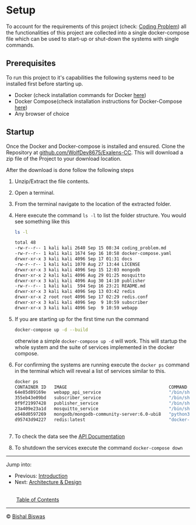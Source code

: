 # Setup

To account for the requirements of this project (check: [Coding Problem](../coding_problem.md)) all the functionalities of this project are collected into a single docker-compose file which can be used to start-up or shut-down the systems with single commands.

## Prerequisites

To run this project to it's capabilities the following systems need to be installed first before starting up.

* Docker (check installation commands for Docker [here](https://docs.docker.com/engine/install/))
* Docker Compose(check installation instructions for Docker-Compose [here](https://docs.docker.com/compose/install/))
* Any browser of choice

## Startup

Once the Docker and Docker-compose is installed and ensured.
Clone the Repository at [github.com/WolfDev8675/Exalens-CC](https://github.com/WolfDev8675/Exalens-CC/archive/refs/heads/main.zip). This will download a zip file of the Project to your download location.

After the download is done follow the following steps

1. Unzip/Extract the file contents.
2. Open a terminal.
3. From the terminal navigate to the location of the extracted folder.
4. Here execute the command ```ls -l``` to list the folder structure.
You would see something like this

    ```bash
    ls -l 

    total 48
    -rw-r--r-- 1 kali kali 2640 Sep 15 08:34 coding_problem.md
    -rw-r--r-- 1 kali kali 1674 Sep 16 10:58 docker-compose.yaml
    drwxr-xr-x 3 kali kali 4096 Sep 17 01:31 docs
    -rw-r--r-- 1 kali kali 1070 Aug 27 13:44 LICENSE
    drwxr-xr-x 3 kali kali 4096 Sep 15 12:03 mongodb
    drwxr-xr-x 2 kali kali 4096 Aug 29 01:25 mosquitto
    drwxr-xr-x 3 kali kali 4096 Aug 30 14:10 publisher
    -rw-r--r-- 1 kali kali  594 Sep 16 23:21 README.md
    drwxr-xr-x 3 kali kali 4096 Sep 13 03:42 redis
    drwxr-xr-x 2 root root 4096 Sep 17 02:29 redis.conf
    drwxr-xr-x 3 kali kali 4096 Sep  9 10:59 subscriber
    drwxr-xr-x 3 kali kali 4096 Sep  9 10:59 webapp
    ```

5. If you are starting up for the first time run the command

    ```bash
    docker-compose up -d --build 
    ```

    otherwise a simple ```docker-compose up -d``` will work.
    This will startup the whole system and the suite of services implemented in the docker compose.
6. For confirming the systems are running execute the ```docker ps``` command in the terminal which will reveal a list of services similar to this.

    ```bash
    docker ps   
    CONTAINER ID   IMAGE                                       COMMAND                  CREATED          STATUS          PORTS                                           NAMES
    64e85d89169e   webapp_api_service                          "/bin/sh -c '/usr/lo…"   17 seconds ago   Up 15 seconds   0.0.0.0:9070->9070/tcp, :::9070->9070/tcp       exalens-cc_py_webapp_1
    355eb43e09bd   subscriber_service                          "/bin/sh -c '/usr/lo…"   17 seconds ago   Up 16 seconds                                                   exalens-cc_py_subscriber_1
    0f9f21997428   publisher_service                           "/bin/sh -c '/usr/lo…"   18 seconds ago   Up 16 seconds   0.0.0.0:9050->9050/tcp, :::9050->9050/tcp       exalens-cc_py_publisher_1
    23a409e23a1d   mosquitto_service                           "/bin/sh -c 'mosquit…"   19 seconds ago   Up 17 seconds   0.0.0.0:1883->1883/tcp, :::1883->1883/tcp       exalens-cc_mosquitto_broker_1
    e648d0597269   mongodb/mongodb-community-server:6.0-ubi8   "python3 /usr/local/…"   19 seconds ago   Up 17 seconds   0.0.0.0:27017->27017/tcp, :::27017->27017/tcp   exalens-cc_database_mongo_1
    d95743d94227   redis:latest                                "docker-entrypoint.s…"   19 seconds ago   Up 17 seconds   0.0.0.0:6379->6379/tcp, :::6379->6379/tcp       exalens-cc_cache_redis_1
                                                                            
    ```

7. To check the data see the [API Documentation](./apidoc.md)
8. To shutdown the services execute the command ```docker-compose down```

---
Jump into:

* Previous: [Introduction](./intro.md)
* Next: [Architecture & Design](./design.md)

<br>&emsp;&emsp;[Table of Contents](./docs.md)</br>

---
&copy; [Bishal Biswas](mailto:b.biswas_94587@ieee.org)
